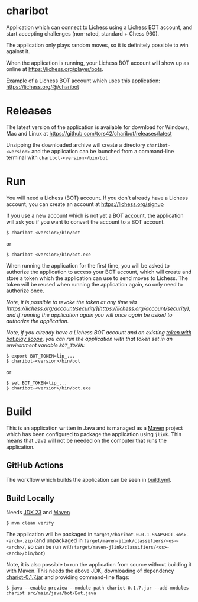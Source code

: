 # charibot

Application which can connect to Lichess using a Lichess BOT account, and
start accepting challenges (non-rated, standard + Chess 960).

The application only plays random moves, so it is definitely possible to win
against it.

When the application is running, your Lichess BOT account will show up as
online at https://lichess.org/player/bots.

Example of a Lichess BOT account which uses this application:
https://lichess.org/@/charibot

# Releases

The latest version of the application is available for download for Windows,
Mac and Linux at https://github.com/tors42/charibot/releases/latest

Unzipping the downloaded archive will create a directory `charibot-<version>`
and the application can be launched from a command-line terminal with
`charibot-<version>/bin/bot`

# Run

You will need a Lichess (BOT) account. If you don't already have a Lichess account,
you can create an account at https://lichess.org/signup

If you use a new account which is not yet a BOT account,
the application will ask you if you want to convert the account to a BOT account.

    $ charibot-<version>/bin/bot

or

    $ charibot-<version>/bin/bot.exe

When running the application for the first time, you will be asked to authorize
the application to access your BOT account, which will create and store a token
which the application can use to send moves to Lichess. The token will be
reused when running the application again, so only need to authorize once.

_Note, it is possible to revoke the token at any time via [https://lichess.org/account/security](https://lichess.org/account/security),
and if running the application again you will once again be asked to authorize the application._

_Note, if you already have a Lichess BOT account and an existing [token with bot:play scope](https://lichess.org/account/oauth/token/create?scopes[]=bot:play&description=Prefilled+bot+token),
you can run the application with that token set in an environment variable `BOT_TOKEN`:_

    $ export BOT_TOKEN=lip_...
    $ charibot-<version>/bin/bot

or

    $ set BOT_TOKEN=lip_...
    $ charibot-<version>/bin/bot.exe

# Build

This is an application written in Java and is managed as a
[Maven](https://maven.apache.org) project which has been configured to package
the application using `jlink`. 
This means that Java will not be needed on the computer that runs the application.

## GitHub Actions

The workflow which builds the application can be seen in
[build.yml](https://github.com/tors42/charibot/blob/main/.github/workflows/build.yml).

## Build Locally

Needs [JDK 23](https://jdk.java.net/23) and [Maven](https://maven.apache.org)

    $ mvn clean verify

The application will be packaged in `target/charibot-0.0.1-SNAPSHOT-<os>-<arch>.zip`
(and unpackaged in `target/maven-jlink/classifiers/<os>-<arch>/`, so can be run with
`target/maven-jlink/classifiers/<os>-<arch>/bin/bot`)

Note, it is also possible to run the application from source without building
it with Maven. This needs the above JDK, downloading of dependency [chariot-0.1.7.jar](https://repo1.maven.org/maven2/io/github/tors42/chariot/0.1.7/chariot-0.1.7.jar) and providing command-line flags:

    $ java --enable-preview --module-path chariot-0.1.7.jar --add-modules chariot src/main/java/bot/Bot.java


